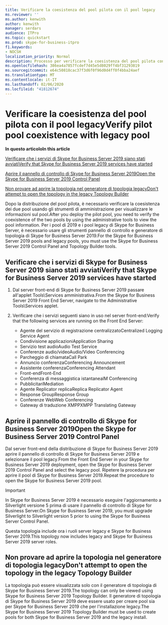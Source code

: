 ```yaml
---
title: Verificare la coesistenza del pool pilota con il pool legacy
ms.reviewer: ''
ms.author: kenwith
author: kenwith
manager: serdars
audience: ITPro
ms.topic: quickstart
ms.prod: skype-for-business-itpro
f1.keywords:
- NOCSH
localization_priority: Normal
description: Processo per verificare la coesistenza del pool pilota con il pool legacy.
ms.openlocfilehash: 386ea4a7857fcdef7d45e5d8029ff4bf31293819
ms.sourcegitcommit: e64c50818cac37f3d6f0f96d0d4ff0f4bba24aef
ms.translationtype: MT
ms.contentlocale: it-IT
ms.lasthandoff: 02/06/2020
ms.locfileid: "41812674"
---
```

# <a name="verify-pilot-pool-coexistence-with-legacy-pool"></a><span data-ttu-id="a85de-103">Verificare la coesistenza del pool pilota con il pool legacy</span><span class="sxs-lookup"><span data-stu-id="a85de-103">Verify pilot pool coexistence with legacy pool</span></span>

 <span data-ttu-id="a85de-104">**In questo articolo**</span><span class="sxs-lookup"><span data-stu-id="a85de-104">**In this article**</span></span>
  
[<span data-ttu-id="a85de-105">Verificare che i servizi di Skype for Business Server 2019 siano stati avviati</span><span class="sxs-lookup"><span data-stu-id="a85de-105">Verify that Skype for Business Server 2019 services have started</span></span>](#sectionSection0)
  
[<span data-ttu-id="a85de-106">Aprire il pannello di controllo di Skype for Business Server 2019</span><span class="sxs-lookup"><span data-stu-id="a85de-106">Open the Skype for Business Server 2019 Control Panel</span></span>](#sectionSection1)
  
[<span data-ttu-id="a85de-107">Non provare ad aprire la topologia nel generatore di topologia legacy</span><span class="sxs-lookup"><span data-stu-id="a85de-107">Don't attempt to open the topology in the legacy Topology Builder</span></span>](#sectionSection2)
  
<span data-ttu-id="a85de-108">Dopo la distribuzione del pool pilota, è necessario verificare la coesistenza dei due pool usando gli strumenti di amministrazione per visualizzare le informazioni sul pool.</span><span class="sxs-lookup"><span data-stu-id="a85de-108">After you deploy the pilot pool, you need to verify the coexistence of the two pools by using the administrative tools to view the pool information.</span></span> <span data-ttu-id="a85de-109">Per i pool di 2019 e i pool legacy di Skype for Business Server, è necessario usare gli strumenti pannello di controllo e generatore di topologia di Skype for Business Server 2019.</span><span class="sxs-lookup"><span data-stu-id="a85de-109">For the Skype for Business Server 2019 pools and legacy pools, you must use the Skype for Business Server 2019 Control Panel and Topology Builder tools.</span></span> 
  
## <a name="verify-that-skype-for-business-server-2019-services-have-started"></a><span data-ttu-id="a85de-110">Verificare che i servizi di Skype for Business Server 2019 siano stati avviati</span><span class="sxs-lookup"><span data-stu-id="a85de-110">Verify that Skype for Business Server 2019 services have started</span></span>
<span data-ttu-id="a85de-111"><a name="sectionSection0"> </a></span><span class="sxs-lookup"><span data-stu-id="a85de-111"><a name="sectionSection0"> </a></span></span>

1. <span data-ttu-id="a85de-112">Dal server front-end di Skype for Business Server 2019 passare all'applet Tools\Services amministrativa.</span><span class="sxs-lookup"><span data-stu-id="a85de-112">From the Skype for Business Server 2019 Front End Server, navigate to the Administrative Tools\Services applet.</span></span>
    
2. <span data-ttu-id="a85de-113">Verificare che i servizi seguenti siano in uso nel server front-end:</span><span class="sxs-lookup"><span data-stu-id="a85de-113">Verify that the following services are running on the Front End Server:</span></span>

    - <span data-ttu-id="a85de-114">Agente del servizio di registrazione centralizzato</span><span class="sxs-lookup"><span data-stu-id="a85de-114">Centralized Logging Service Agent</span></span>
    - <span data-ttu-id="a85de-115">Condivisione applicazioni</span><span class="sxs-lookup"><span data-stu-id="a85de-115">Application Sharing</span></span>
    - <span data-ttu-id="a85de-116">Servizio test audio</span><span class="sxs-lookup"><span data-stu-id="a85de-116">Audio Test Service</span></span>
    - <span data-ttu-id="a85de-117">Conferenze audio/video</span><span class="sxs-lookup"><span data-stu-id="a85de-117">Audio/Video Conferencing</span></span>
    - <span data-ttu-id="a85de-118">Parcheggio di chiamata</span><span class="sxs-lookup"><span data-stu-id="a85de-118">Call Park</span></span>
    - <span data-ttu-id="a85de-119">Annuncio conferenza</span><span class="sxs-lookup"><span data-stu-id="a85de-119">Conferencing Announcement</span></span>
    - <span data-ttu-id="a85de-120">Assistente conferenza</span><span class="sxs-lookup"><span data-stu-id="a85de-120">Conferencing Attendant</span></span>
    - <span data-ttu-id="a85de-121">Front-end</span><span class="sxs-lookup"><span data-stu-id="a85de-121">Front-End</span></span>
    - <span data-ttu-id="a85de-122">Conferenza di messaggistica istantanea</span><span class="sxs-lookup"><span data-stu-id="a85de-122">IM Conferencing</span></span>
    - <span data-ttu-id="a85de-123">Pubblicitari</span><span class="sxs-lookup"><span data-stu-id="a85de-123">Mediation</span></span>
    - <span data-ttu-id="a85de-124">Agente Replicator replica</span><span class="sxs-lookup"><span data-stu-id="a85de-124">Replica Replicator Agent</span></span>
    - <span data-ttu-id="a85de-125">Response Group</span><span class="sxs-lookup"><span data-stu-id="a85de-125">Response Group</span></span>
    - <span data-ttu-id="a85de-126">Conferenze Web</span><span class="sxs-lookup"><span data-stu-id="a85de-126">Web Conferencing</span></span>
    - <span data-ttu-id="a85de-127">Gateway di traduzione XMPP</span><span class="sxs-lookup"><span data-stu-id="a85de-127">XMPP Translating Gateway</span></span>

  
## <a name="open-the-skype-for-business-server-2019-control-panel"></a><span data-ttu-id="a85de-128">Aprire il pannello di controllo di Skype for Business Server 2019</span><span class="sxs-lookup"><span data-stu-id="a85de-128">Open the Skype for Business Server 2019 Control Panel</span></span>
<span data-ttu-id="a85de-129"><a name="sectionSection1"> </a></span><span class="sxs-lookup"><span data-stu-id="a85de-129"><a name="sectionSection1"> </a></span></span>

<span data-ttu-id="a85de-130">Dal server front-end della distribuzione di Skype for Business Server 2019 aprire il pannello di controllo di Skype for Business Server 2019 e selezionare il pool legacy.</span><span class="sxs-lookup"><span data-stu-id="a85de-130">From the Front End Server in your Skype for Business Server 2019 deployment, open the Skype for Business Server 2019 Control Panel and select the legacy pool.</span></span> <span data-ttu-id="a85de-131">Ripetere la procedura per aprire il pool di Skype for Business Server 2019.</span><span class="sxs-lookup"><span data-stu-id="a85de-131">Repeat the procedure to open the Skype for Business Server 2019 pool.</span></span>
  
> [!IMPORTANT]
> <span data-ttu-id="a85de-132">In Skype for Business Server 2019 è necessario eseguire l'aggiornamento a Silverlight versione 5 prima di usare il pannello di controllo di Skype for Business Server.</span><span class="sxs-lookup"><span data-stu-id="a85de-132">On Skype for Business Server 2019, you must upgrade Silverlight to Silverlight version 5 prior to using the Skype for Business Server Control Panel.</span></span> 
  
<span data-ttu-id="a85de-133">Questa topologia include ora i ruoli server legacy e Skype for Business Server 2019.</span><span class="sxs-lookup"><span data-stu-id="a85de-133">This topology now includes legacy and Skype for Business Server 2019 server roles.</span></span> 

  
## <a name="dont-attempt-to-open-the-topology-in-the-legacy-topology-builder"></a><span data-ttu-id="a85de-134">Non provare ad aprire la topologia nel generatore di topologia legacy</span><span class="sxs-lookup"><span data-stu-id="a85de-134">Don't attempt to open the topology in the legacy Topology Builder</span></span>
<span data-ttu-id="a85de-135"><a name="sectionSection2"> </a></span><span class="sxs-lookup"><span data-stu-id="a85de-135"><a name="sectionSection2"> </a></span></span>

<span data-ttu-id="a85de-136">La topologia può essere visualizzata solo con il generatore di topologia di Skype for Business Server 2019.</span><span class="sxs-lookup"><span data-stu-id="a85de-136">The topology can only be viewed using Skype for Business Server 2019 Topology Builder.</span></span> <span data-ttu-id="a85de-137">Il generatore di topologia di Skype for Business Server 2019 deve essere usato per creare pool sia per Skype for Business Server 2019 che per l'installazione legacy.</span><span class="sxs-lookup"><span data-stu-id="a85de-137">The Skype for Business Server 2019 Topology Builder must be used to create pools for both Skype for Business Server 2019 and the legacy install.</span></span>

  

